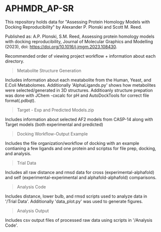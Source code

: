 # APHMDR_AP-SR
This repository holds data for "Assessing Protein Homology Models with Docking Reproducibility" by Alexander P. Plonski and Scott M. Reed.

Published as: A.P. Plonski, S.M. Reed, Assessing protein homology models with docking reproducibility, Journal of Molecular Graphics and Modelling (2023), doi: https://doi.org/10.1016/j.jmgm.2023.108430.

Recommended order of viewing project workflow + information about each directory. 

>Metabolite Structure Generation

Includes information about each meatabolite from the Human, Yeast, and E.Coli Metabolomes. Additionally 'AlphaLigands.py' shows how metabolites were selected/generated in 3D structures. Additioanly structure prepation was done with JChem -cxcalc for pH and AutoDockTools for correct file format(.pdbqt). 

>Target - Exp and Predicted Models.zip

Includes information about selected AF2 models from CASP-14 along with Target models (both experimental and predicted)

>Docking Workflow-Output Example

Includes the file organization/workflow of docking with an example contianing a few ligands and one protein and scriptss for file prep, docking, and analysis. 

>Trial Data

Includes all raw distance and rmsd data for cross (experimental-alphafold) and self (experimental-experimental and alphafold-alphafold) comparisons. 

>Analysis Code

Includes distance, lower bulb, and rmsd scripts used to analyze data in '/Trial Data'. Additionally 'data_plot.py' was used to generate figures. 

>Analysis Output

Includes csv output files of processed raw data using scripts in '/Analysis Code'. 
